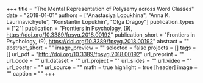 +++
title = "The Mental Representation of Polysemy across Word Classes"
date = "2018-01-01"
authors = ["Anastasiya Lopukhina", "Anna K. Laurinavichyute", "Konstantin Lopukhin", "Olga Dragoy"]
publication_types = ["2"]
publication = "Frontiers in Psychology, (9), https://doi.org/10.3389/fpsyg.2018.00192"
publication_short = "Frontiers in Psychology, (9), https://doi.org/10.3389/fpsyg.2018.00192"
abstract = ""
abstract_short = ""
image_preview = ""
selected = false
projects = []
tags = []
url_pdf = "http://doi.org/10.3389/fpsyg.2018.00192"
url_preprint = ""
url_code = ""
url_dataset = ""
url_project = ""
url_slides = ""
url_video = ""
url_poster = ""
url_source = ""
math = true
highlight = true
[header]
image = ""
caption = ""
+++

